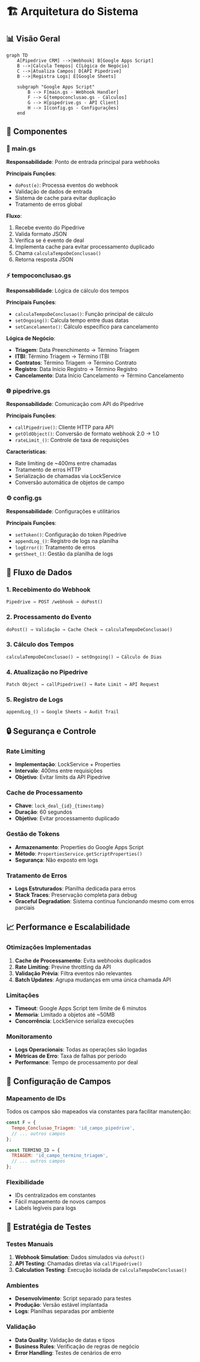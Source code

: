 # 🏗️ Arquitetura do Sistema

## 📊 Visão Geral

```mermaid
graph TD
    A[Pipedrive CRM] -->|Webhook| B[Google Apps Script]
    B -->|Calcula Tempos| C[Lógica de Negócio]
    C -->|Atualiza Campos| D[API Pipedrive]
    B -->|Registra Logs| E[Google Sheets]
    
    subgraph "Google Apps Script"
        B --> F[main.gs - Webhook Handler]
        F --> G[tempoconclusao.gs - Cálculos]
        G --> H[pipedrive.gs - API Client]
        H --> I[config.gs - Configurações]
    end
```

## 📁 Componentes

### 🔧 main.gs
**Responsabilidade**: Ponto de entrada principal para webhooks

**Principais Funções**:
- `doPost(e)`: Processa eventos do webhook
- Validação de dados de entrada
- Sistema de cache para evitar duplicação
- Tratamento de erros global

**Fluxo**:
1. Recebe evento do Pipedrive
2. Valida formato JSON
3. Verifica se é evento de deal
4. Implementa cache para evitar processamento duplicado
5. Chama `calculaTempoDeConclusao()`
6. Retorna resposta JSON

### ⚡ tempoconclusao.gs
**Responsabilidade**: Lógica de cálculo dos tempos

**Principais Funções**:
- `calculaTempoDeConclusao()`: Função principal de cálculo
- `setOngoing()`: Calcula tempo entre duas datas
- `setCancelamento()`: Cálculo específico para cancelamento

**Lógica de Negócio**:
- **Triagem**: Data Preenchimento → Término Triagem
- **ITBI**: Término Triagem → Término ITBI
- **Contratos**: Término Triagem → Término Contrato
- **Registro**: Data Início Registro → Término Registro
- **Cancelamento**: Data Início Cancelamento → Término Cancelamento

### 🌐 pipedrive.gs
**Responsabilidade**: Comunicação com API do Pipedrive

**Principais Funções**:
- `callPipedrive()`: Cliente HTTP para API
- `getOldObject()`: Conversão de formato webhook 2.0 → 1.0
- `rateLimit_()`: Controle de taxa de requisições

**Características**:
- Rate limiting de ~400ms entre chamadas
- Tratamento de erros HTTP
- Serialização de chamadas via LockService
- Conversão automática de objetos de campo

### ⚙️ config.gs
**Responsabilidade**: Configurações e utilitários

**Principais Funções**:
- `setToken()`: Configuração do token Pipedrive
- `appendLog_()`: Registro de logs na planilha
- `logError()`: Tratamento de erros
- `getSheet_()`: Gestão da planilha de logs

## 🔄 Fluxo de Dados

### 1. Recebimento do Webhook
```
Pipedrive → POST /webhook → doPost()
```

### 2. Processamento do Evento
```
doPost() → Validação → Cache Check → calculaTempoDeConclusao()
```

### 3. Cálculo dos Tempos
```
calculaTempoDeConclusao() → setOngoing() → Cálculo de Dias
```

### 4. Atualização no Pipedrive
```
Patch Object → callPipedrive() → Rate Limit → API Request
```

### 5. Registro de Logs
```
appendLog_() → Google Sheets → Audit Trail
```

## 🔒 Segurança e Controle

### Rate Limiting
- **Implementação**: LockService + Properties
- **Intervalo**: 400ms entre requisições
- **Objetivo**: Evitar limits da API Pipedrive

### Cache de Processamento
- **Chave**: `lock_deal_{id}_{timestamp}`
- **Duração**: 60 segundos
- **Objetivo**: Evitar processamento duplicado

### Gestão de Tokens
- **Armazenamento**: Properties do Google Apps Script
- **Método**: `PropertiesService.getScriptProperties()`
- **Segurança**: Não exposto em logs

### Tratamento de Erros
- **Logs Estruturados**: Planilha dedicada para erros
- **Stack Traces**: Preservação completa para debug
- **Graceful Degradation**: Sistema continua funcionando mesmo com erros parciais

## 📈 Performance e Escalabilidade

### Otimizações Implementadas
1. **Cache de Processamento**: Evita webhooks duplicados
2. **Rate Limiting**: Previne throttling da API
3. **Validação Prévia**: Filtra eventos não relevantes
4. **Batch Updates**: Agrupa mudanças em uma única chamada API

### Limitações
- **Timeout**: Google Apps Script tem limite de 6 minutos
- **Memoria**: Limitado a objetos até ~50MB
- **Concorrência**: LockService serializa execuções

### Monitoramento
- **Logs Operacionais**: Todas as operações são logadas
- **Métricas de Erro**: Taxa de falhas por período
- **Performance**: Tempo de processamento por deal

## 🔧 Configuração de Campos

### Mapeamento de IDs
Todos os campos são mapeados via constantes para facilitar manutenção:

```javascript
const F = {
  Tempo_Conclusao_Triagem: 'id_campo_pipedrive',
  // ... outros campos
};

const TERMINO_ID = {
  TRIAGEM: 'id_campo_termino_triagem',
  // ... outros campos
};
```

### Flexibilidade
- IDs centralizados em constantes
- Fácil mapeamento de novos campos
- Labels legíveis para logs

## 🧪 Estratégia de Testes

### Testes Manuais
1. **Webhook Simulation**: Dados simulados via `doPost()`
2. **API Testing**: Chamadas diretas via `callPipedrive()`
3. **Calculation Testing**: Execução isolada de `calculaTempoDeConclusao()`

### Ambientes
- **Desenvolvimento**: Script separado para testes
- **Produção**: Versão estável implantada
- **Logs**: Planilhas separadas por ambiente

### Validação
- **Data Quality**: Validação de datas e tipos
- **Business Rules**: Verificação de regras de negócio
- **Error Handling**: Testes de cenários de erro